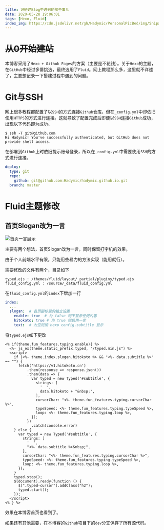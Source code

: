 ```yaml
---
title: 记搭建Blog中遇到的那些事儿
date: 2020-05-28 19:06:01
tags: [Hexo, Fluid]
index_img: https://cdn.jsdelivr.net/gh/Hadymic/PersonalPicBed/img/Snipaste_2020-05-28_21-53-39.png
---
```


# ~~从0开始建站~~

本博客采用了`Hexo + Github Pages`的方案（主要是不花钱）。关于`Hexo`的主题，在`GitHub`中经过多番挑选，最终选用了`Fluid`。网上教程那么多，这里就不详述了，主要想记录一下搭建过程中遇到的问题。

# Git与SSH

网上很多教程都配置了以`SSH`的方式连接`Github`仓库，但在`_config.yml`中却依旧使用`HTTPS`的方式进行连接。这就导致了配置完成后即便以`SSH`连接`Github`成功，出现以下代码即为成功。

```shell
$ ssh -T git@github.com
Hi Hadymic! You've successfully authenticated, but GitHub does not provide shell access.
```

在部署到`Github`上时依旧提示账号登录，所以在`_config.yml`中需要使用`SSH`的方式进行连接。

```yml
deploy:
  type: git
  repo: 
    github: git@github.com:Hadymic/hadymic.github.io.git
  branch: master
```

# Fluid主题修改

## 首页Slogan改为一言

![首页一言展示](https://cdn.jsdelivr.net/gh/Hadymic/PersonalPicBed/img/%E9%A6%96%E9%A1%B5%E4%B8%80%E8%A8%80%E5%B1%95%E7%A4%BA.gif)

主要有两个想法，首页Slogan改为一言，同时保留打字机的效果。

由于个人前端水平有限，只能用些暴力的方法实现（能用就行）。

需要修改的文件有两个，目录如下

```
typed.ejs : /themes/fluid/layout/_partial/plugins/typed.ejs
fluid_config.yml : /source/_data/fluid_config.yml
```

在`fluid_config.yml`的`index`下增加一行

```yml
index:
  ...
  slogan:  # 首页副标题的独立设置
    enable: true  # 为 false 则不显示任何内容
    hitokoto: true # 为 true 则启用一言
    text:  # 为空则按 hexo config.subtitle 显示
```

将`typed.ejs`如下更改

```ejs
<% if(theme.fun_features.typing.enable){ %>
  <%- js_ex(theme.static_prefix.typed, "/typed.min.js") %>
  <script>
    if (<%- theme.index.slogan.hitokoto %> && "<%- data.subtitle %>" == "") {
      fetch('https://v1.hitokoto.cn')
          .then(response => response.json())
          .then(data => {
            var typed = new Typed('#subtitle', {
              strings: [
                '  ',
                data.hitokoto + "&nbsp;",
              ],
              cursorChar: "<%- theme.fun_features.typing.cursorChar %>",
              typeSpeed: <%- theme.fun_features.typing.typeSpeed %>,
              loop: <%- theme.fun_features.typing.loop %>,
            });
          })
            .catch(console.error)
    } else {
      var typed = new Typed('#subtitle', {
        strings: [
          '  ',
          "<%- data.subtitle %>&nbsp;",
        ],
        cursorChar: "<%- theme.fun_features.typing.cursorChar %>",
        typeSpeed: <%- theme.fun_features.typing.typeSpeed %>,
        loop: <%- theme.fun_features.typing.loop %>,
      });
    }
    typed.stop();
    $(document).ready(function () {
      $(".typed-cursor").addClass("h2");
      typed.start();
    });
  </script>
<% } %>
```

效果在本博客首页也看到了。

如果还有其他需要，在本博客的`Github`项目下的`dev`分支保存了所有源代码。